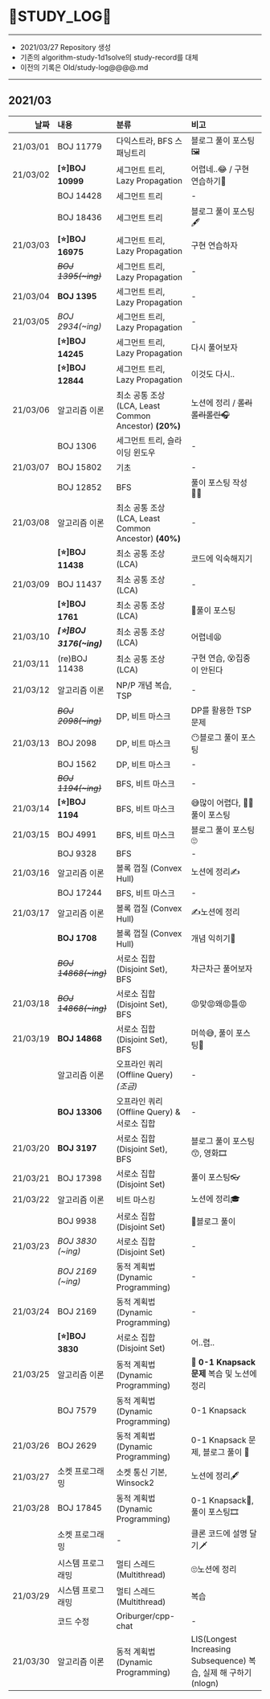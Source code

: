 # 📜STUDY_LOG📜
---
- 2021/03/27 Repository 생성
- 기존의 algorithm-study-1d1solve의 study-record를 대체
- 이전의 기록은 Old/study-log@@@@.md
---

## 2021/03

<div markdown="1">

|날짜|내용|분류|비고|
|----:|:----|:----|:----|
|21/03/01|BOJ 11779|다익스트라, BFS 스패닝트리| 블로그 풀이 포스팅🖼 |
|21/03/02|**[⭐]BOJ 10999**|세그먼트 트리, Lazy Propagation| 어렵네..😂 / 구현 연습하기👊 |
||BOJ 14428|세그먼트 트리| - |
||BOJ 18436|세그먼트 트리| 블로그 풀이 포스팅🖋 |
|21/03/03|**[⭐]BOJ 16975**|세그먼트 트리, Lazy Propagation| 구현 연습하자 |
||~~*BOJ 1395(~ing)*~~|세그먼트 트리, Lazy Propagation| - |
|21/03/04|**BOJ 1395**|세그먼트 트리, Lazy Propagation| - |
|21/03/05|*BOJ 2934(~ing)*|세그먼트 트리, Lazy Propagation| - |
||**[⭐]BOJ 14245**|세그먼트 트리, Lazy Propagation| 다시 풀어보자 |
||**[⭐]BOJ 12844**|세그먼트 트리, Lazy Propagation| 이것도 다시..  |
|21/03/06| 알고리즘 이론 | 최소 공통 조상 (LCA, Least Common Ancestor) **(20%)** | 노션에 정리 / ~~롤리롤리롤린🎧~~ |
||BOJ 1306| 세그먼트 트리, 슬라이딩 윈도우 | - |
|21/03/07|BOJ 15802| 기초 | - |
||BOJ 12852| BFS | 풀이 포스팅 작성 👨‍💻 |
|21/03/08| 알고리즘 이론 | 최소 공통 조상 (LCA, Least Common Ancestor) **(40%)** | - |
||**[⭐]BOJ 11438**| 최소 공통 조상 (LCA) | 코드에 익숙해지기 |
|21/03/09|BOJ 11437| 최소 공통 조상 (LCA) | - |
||**[⭐]BOJ 1761**| 최소 공통 조상 (LCA) | 🎨풀이 포스팅 |
|21/03/10|***[⭐]BOJ 3176(~ing)***| 최소 공통 조상 (LCA) | 어렵네😫 |
|21/03/11|(re)BOJ 11438| 최소 공통 조상 (LCA) | 구현 연습, 😵집중이 안된다 |
|21/03/12| 알고리즘 이론 | NP/P 개념 복습, TSP | - |
||~~*BOJ 2098(~ing)*~~| DP, 비트 마스크 | DP를 활용한 TSP 문제 |
|21/03/13|BOJ 2098| DP, 비트 마스크 | 😶블로그 풀이 포스팅 |
||BOJ 1562| DP, 비트 마스크 | - |
||~~*BOJ 1194(~ing)*~~| BFS, 비트 마스크 | - |
|21/03/14|**[⭐]BOJ 1194**| BFS, 비트 마스크 | 😅많이 어렵다, 🤹‍♀️풀이 포스팅 |
|21/03/15|BOJ 4991| BFS, 비트 마스크 | 블로그 풀이 포스팅🙄 |
||BOJ 9328| BFS | - |
|21/03/16| 알고리즘 이론 | 볼록 껍질 (Convex Hull) | 노션에 정리✍ |
||BOJ 17244| BFS, 비트 마스크 | - |
|21/03/17| 알고리즘 이론 | 볼록 껍질 (Convex Hull) | ✍노션에 정리 |
||**BOJ 1708**| 볼록 껍질 (Convex Hull) | 개념 익히기🧐 |
||~~*BOJ 14868(~ing)*~~| 서로소 집합 (Disjoint Set), BFS | 차근차근 풀어보자 |
|21/03/18|~~*BOJ 14868(~ing)*~~| 서로소 집합 (Disjoint Set), BFS | 😡맞😡왜😡틀😡 |
|21/03/19|**BOJ 14868**| 서로소 집합 (Disjoint Set), BFS | 머쓱😅, 풀이 포스팅🙌 |
|| 알고리즘 이론 | 오프라인 쿼리(Offline Query) *(조금)* | - |
||**BOJ 13306**| 오프라인 쿼리(Offline Query) & 서로소 집합 | - |
|21/03/20|**BOJ 3197**| 서로소 집합 (Disjoint Set), BFS | 블로그 풀이 포스팅😙, 영화🎞 |
|21/03/21|BOJ 17398| 서로소 집합 (Disjoint Set) | 풀이 포스팅👓 |
|21/03/22| 알고리즘 이론 | 비트 마스킹 | 노션에 정리🎓 |
|| BOJ 9938 | 서로소 집합 (Disjoint Set) | 💌블로그 풀이 |
|21/03/23|*BOJ 3830 (~ing)*| 서로소 집합 (Disjoint Set) | - |
||*BOJ 2169 (~ing)*| 동적 계획법 (Dynamic Programming) | - |
|21/03/24|BOJ 2169| 동적 계획법 (Dynamic Programming) | - |
||**[⭐]BOJ 3830**| 서로소 집합 (Disjoint Set) | 어..렵.. |
|21/03/25| 알고리즘 이론 | 동적 계획법 (Dynamic Programming) | 🎒 **0-1 Knapsack 문제** 복습 및 노션에 정리 |
||BOJ 7579| 동적 계획법 (Dynamic Programming) | 0-1 Knapsack |
|21/03/26|BOJ 2629| 동적 계획법 (Dynamic Programming) | 0-1 Knapsack 문제, 블로그 풀이 📖 |
|21/03/27|소켓 프로그래밍| 소켓 통신 기본, Winsock2  | 노션에 정리🖋 |
|21/03/28|BOJ 17845| 동적 계획법 (Dynamic Programming) | 0-1 Knapsack🎒, 풀이 포스팅🎞 |
||소켓 프로그래밍| - | 클론 코드에 설명 달기🗡 |
||시스템 프로그래밍| 멀티 스레드 (Multithread) | 🙄노션에 정리 |
|21/03/29|시스템 프로그래밍|멀티 스레드 (Multithread) |복습|
||코드 수정|Oriburger/cpp-chat| - |
|21/03/30|알고리즘 이론| 동적 계획법 (Dynamic Programming) | LIS(Longest Increasing Subsequence) 복습, 실제 해 구하기 (nlogn)|
</div>
